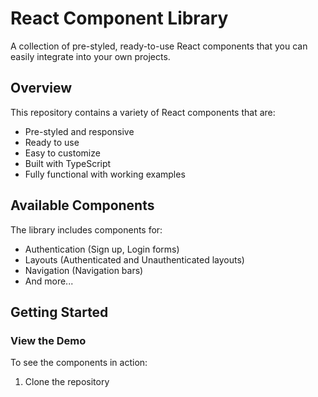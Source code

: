 # React Component Library

A collection of pre-styled, ready-to-use React components that you can easily integrate into your own projects.

## Overview

This repository contains a variety of React components that are:

- Pre-styled and responsive
- Ready to use
- Easy to customize
- Built with TypeScript
- Fully functional with working examples

## Available Components

The library includes components for:

- Authentication (Sign up, Login forms)
- Layouts (Authenticated and Unauthenticated layouts)
- Navigation (Navigation bars)
- And more...

## Getting Started

### View the Demo

To see the components in action:

1. Clone the repository
